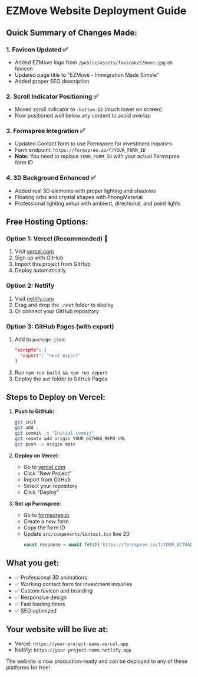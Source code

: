 # EZMove Website Deployment Guide

## Quick Summary of Changes Made:

### 1. Favicon Updated ✅
- Added EZMove logo from `/public/assets/favicon/EZmove.jpg` as favicon
- Updated page title to "EZMove - Immigration Made Simple"
- Added proper SEO description

### 2. Scroll Indicator Positioning ✅
- Moved scroll indicator to `-bottom-12` (much lower on screen)
- Now positioned well below any content to avoid overlap

### 3. Formspree Integration ✅
- Updated Contact form to use Formspree for investment inquiries
- Form endpoint: `https://formspree.io/f/YOUR_FORM_ID`
- **Note:** You need to replace `YOUR_FORM_ID` with your actual Formspree form ID

### 4. 3D Background Enhanced ✅
- Added real 3D elements with proper lighting and shadows
- Floating orbs and crystal shapes with PhongMaterial
- Professional lighting setup with ambient, directional, and point lights

## Free Hosting Options:

### Option 1: Vercel (Recommended) 🚀
1. Visit [vercel.com](https://vercel.com)
2. Sign up with GitHub
3. Import this project from GitHub
4. Deploy automatically

### Option 2: Netlify
1. Visit [netlify.com](https://netlify.com)
2. Drag and drop the `.next` folder to deploy
3. Or connect your GitHub repository

### Option 3: GitHub Pages (with export)
1. Add to `package.json`:
   ```json
   "scripts": {
     "export": "next export"
   }
   ```
2. Run `npm run build && npm run export`
3. Deploy the `out` folder to GitHub Pages

## Steps to Deploy on Vercel:

1. **Push to GitHub:**
   ```bash
   git init
   git add .
   git commit -m "Initial commit"
   git remote add origin YOUR_GITHUB_REPO_URL
   git push -u origin main
   ```

2. **Deploy on Vercel:**
   - Go to [vercel.com](https://vercel.com)
   - Click "New Project"
   - Import from GitHub
   - Select your repository
   - Click "Deploy"

3. **Set up Formspree:**
   - Go to [formspree.io](https://formspree.io)
   - Create a new form
   - Copy the form ID
   - Update `src/components/Contact.tsx` line 33:
     ```typescript
     const response = await fetch('https://formspree.io/f/YOUR_ACTUAL_FORM_ID', {
     ```

## What you get:
- ✅ Professional 3D animations
- ✅ Working contact form for investment inquiries
- ✅ Custom favicon and branding
- ✅ Responsive design
- ✅ Fast loading times
- ✅ SEO optimized

## Your website will be live at:
- Vercel: `https://your-project-name.vercel.app`
- Netlify: `https://your-project-name.netlify.app`

The website is now production-ready and can be deployed to any of these platforms for free!
